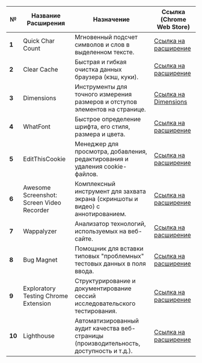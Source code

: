 | **№**  | **Название Расширения**                   | **Назначение**                                                                           | **Ссылка (Chrome Web Store)**                                                                                                                                         |
| ------ | ----------------------------------------- | ---------------------------------------------------------------------------------------- | --------------------------------------------------------------------------------------------------------------------------------------------------------------------- |
| **1**  | Quick Char Count                          | Мгновенный подсчет символов и слов в выделенном тексте.                                  | [Ссылка на расширение](https://www.google.com/search?q=https://chromewebstore.google.com/detail/quick-char-count/cdlgcdcdflakcjjglfgllnhpgmkmcdbf%3Fhl%3Dru)          |
| **2**  | Clear Cache                               | Быстрая и гибкая очистка данных браузера (кэш, куки).                                    | [Ссылка на расширение](https://www.google.com/search?q=https://chromewebstore.google.com/detail/clear-cache/cppjkneekbmaeghmbkepcplglndhggdi%3Fhl%3Dru)               |
| **3**  | Dimensions                                | Инструменты для точного измерения размеров и отступов элементов на странице.             | [Ссылка на Dimensions](https://www.google.com/search?q=https://chromewebstore.google.com/detail/dimensions/ahhpfmlgdkhkmdeinlcagdgenmjllgjj%3Fhl%3Dru)                |
| **4**  | WhatFont                                  | Быстрое определение шрифта, его стиля, размера и цвета.                                  | [Ссылка на расширение](https://www.google.com/search?q=https://chromewebstore.google.com/detail/whatfont/djgndgdgdlcjhbnhhiojflgklcbjfjjc%3Fhl%3Dru)                  |
| **5**  | EditThisCookie                            | Менеджер для просмотра, добавления, редактирования и удаления cookie-файлов.             | [Ссылка на расширение](https://www.google.com/search?q=https://chromewebstore.google.com/detail/editthiscookie/fngmhnnpilhplaejgpjjmnolcnkmkgoe%3Fhl%3Dru)            |
| **6**  | Awesome Screenshot: Screen Video Recorder | Комплексный инструмент для захвата экрана (скриншоты и видео) с аннотированием.          | [Ссылка на расширение](https://www.google.com/search?q=https://chromewebstore.google.com/detail/awesome-screenshot-screen/nlpopgmlglcjgpcajbghhffmffmkaapf%3Fhl%3Dru) |
| **7**  | Wappalyzer                                | Анализатор технологий, используемых на веб-сайте.                                        | [Ссылка на расширение](https://www.google.com/search?q=https://chromewebstore.google.com/detail/wappalyzer-technology-pro/gcbommkclmclpchllfapngbgmdabfiek%3Fhl%3Dru) |
| **8**  | Bug Magnet                                | Помощник для вставки типовых "проблемных" тестовых данных в поля ввода.                  | [Ссылка на расширение](https://www.google.com/search?q=https://chromewebstore.google.com/detail/bug-magnet/ondplfphmmbfapmmgoblajdggdkjllaj%3Fhl%3Dru)                |
| **9**  | Exploratory Testing Chrome Extension      | Структурирование и документирование сессий исследовательского тестирования.              | [Ссылка на расширение](https://www.google.com/search?q=https://chromewebstore.google.com/detail/exploratory-testing-chrom/khapgipbkbolpdkmnpajgaggphjklfac%3Fhl%3Dru) |
| **10** | Lighthouse                                | Автоматизированный аудит качества веб-страницы (производительность, доступность и т.д.). | [Ссылка на расширение](https://www.google.com/search?q=https://chromewebstore.google.com/detail/lighthouse/blipmdconlkcarbkblaojhwmifdbieac%3Fhl%3Dru)                |